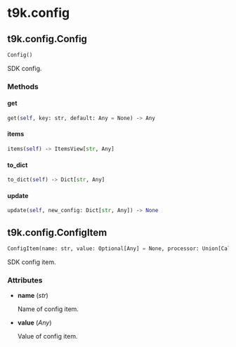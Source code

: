 # t9k.config

## t9k.config.Config

```python
Config()
```

SDK config.

### Methods

#### get

```python
get(self, key: str, default: Any = None) ‑> Any
```

#### items

```python
items(self) ‑> ItemsView[str, Any]
```

#### to_dict

```python
to_dict(self) ‑> Dict[str, Any]
```

#### update

```python
update(self, new_config: Dict[str, Any]) ‑> None
```

## t9k.config.ConfigItem

```python
ConfigItem(name: str, value: Optional[Any] = None, processor: Union[Callable, Sequence[Callable], None] = None, validator: Union[Callable, Sequence[Callable], None] = None, hook: Union[Callable, Sequence[Callable], None] = None)
```

SDK config item.

### Attributes

* **name** (*str*)

    Name of config item.

* **value** (*Any*)

    Value of config item.
